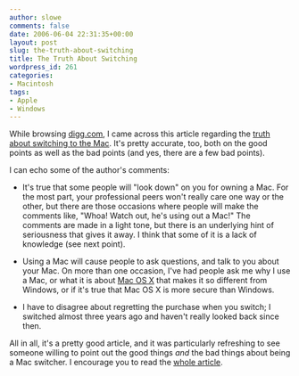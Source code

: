```yaml
---
author: slowe
comments: false
date: 2006-06-04 22:31:35+00:00
layout: post
slug: the-truth-about-switching
title: The Truth About Switching
wordpress_id: 261
categories:
- Macintosh
tags:
- Apple
- Windows
---
```


While browsing [digg.com](http://digg.com/), I came across this article regarding the [truth about switching to the Mac](http://utilware.com/switching.html). It's pretty accurate, too, both on the good points as well as the bad points (and yes, there are a few bad points).

I can echo some of the author's comments:

* It's true that some people will "look down" on you for owning a Mac. For the most part, your professional peers won't really care one way or the other, but there are those occasions where people will make the comments like, "Whoa! Watch out, he's using out a Mac!" The comments are made in a light tone, but there is an underlying hint of seriousness that gives it away. I think that some of it is a lack of knowledge (see next point).

* Using a Mac will cause people to ask questions, and talk to you about your Mac. On more than one occasion, I've had people ask me why I use a Mac, or what it is about [Mac OS X](http://www.apple.com/macosx/) that makes it so different from Windows, or if it's true that Mac OS X is more secure than Windows.

* I have to disagree about regretting the purchase when you switch; I switched almost three years ago and haven't really looked back since then.

All in all, it's a pretty good article, and it was particularly refreshing to see someone willing to point out the good things _and_ the bad things about being a Mac switcher. I encourage you to read the [whole article](http://utilware.com/switching.html).
